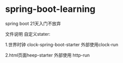 # spring-boot-learning
spring boot 21天入门不放弃

文件说明
自定义stater:

1.世界时钟 clock-spring-boot-starter 外部使用clock-run

2.html页面heep-starter 外部使用 http-run
